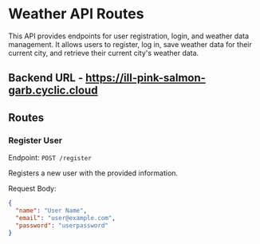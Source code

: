 # Weather API Routes

This API provides endpoints for user registration, login, and weather data management. It allows users to register, log in, save weather data for their current city, and retrieve their current city's weather data.

## Backend URL - https://ill-pink-salmon-garb.cyclic.cloud

## Routes

### Register User

Endpoint: `POST /register`

Registers a new user with the provided information.

Request Body:
```json
{
  "name": "User Name",
  "email": "user@example.com",
  "password": "userpassword"
}
